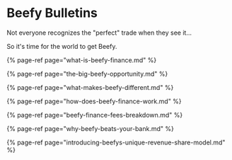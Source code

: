 # Beefy Bulletins

Not everyone recognizes the "perfect" trade when they see it...

So it's time for the world to get Beefy.

{% page-ref page="what-is-beefy-finance.md" %}

{% page-ref page="the-big-beefy-opportunity.md" %}

{% page-ref page="what-makes-beefy-different.md" %}

{% page-ref page="how-does-beefy-finance-work.md" %}

{% page-ref page="beefy-finance-fees-breakdown.md" %}

{% page-ref page="why-beefy-beats-your-bank.md" %}

{% page-ref page="introducing-beefys-unique-revenue-share-model.md" %}